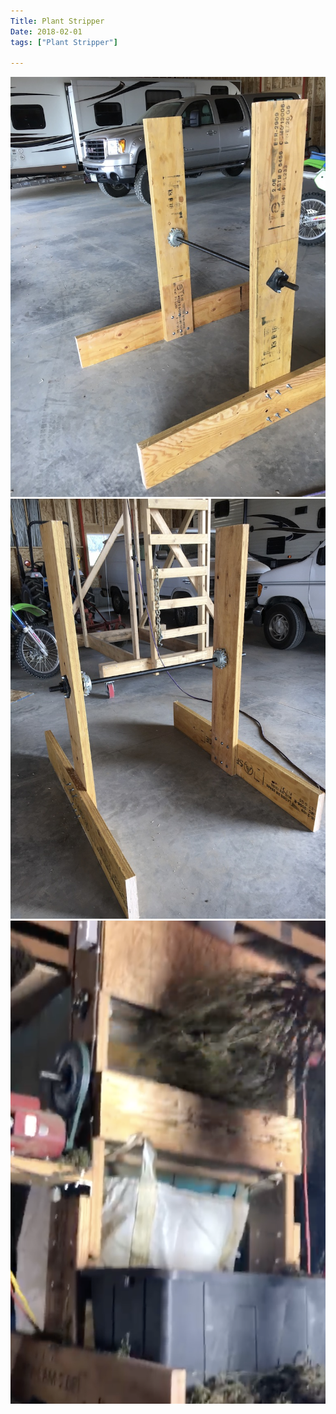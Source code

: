 ```yaml
---
Title: Plant Stripper
Date: 2018-02-01
tags: ["Plant Stripper"]

---
```

![alt text](69627FCD-F554-41F7-9579-5DFCDF28B12C_1_105_c.jpeg)
![alt text](EC095843-4038-46EF-8F50-8F53833CE23B_1_105_c.jpeg)
![alt text](<Screenshot 2025-03-14 at 9.58.52 AM.png>)

